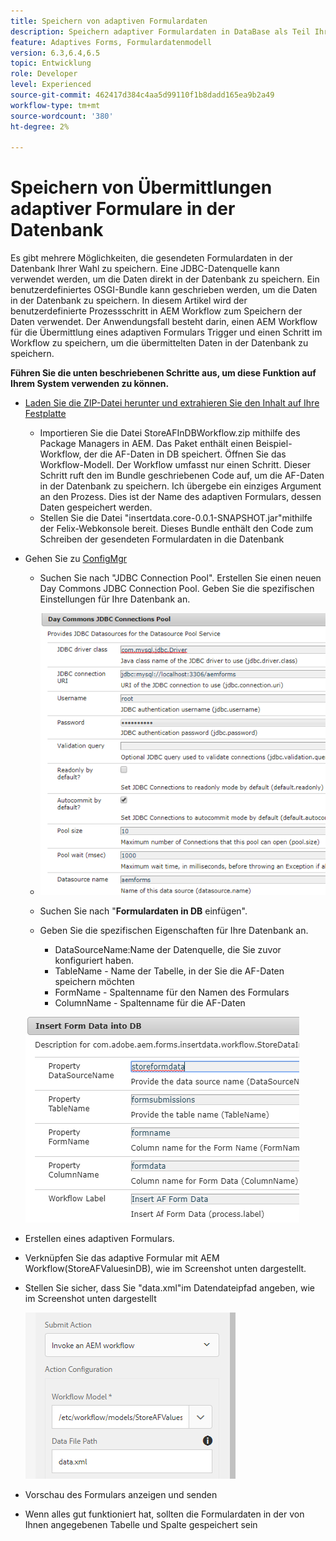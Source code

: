 ```yaml
---
title: Speichern von adaptiven Formulardaten
description: Speichern adaptiver Formulardaten in DataBase als Teil Ihres AEM-Workflows
feature: Adaptives Forms, Formulardatenmodell
version: 6.3,6.4,6.5
topic: Entwicklung
role: Developer
level: Experienced
source-git-commit: 462417d384c4aa5d99110f1b8dadd165ea9b2a49
workflow-type: tm+mt
source-wordcount: '380'
ht-degree: 2%

---
```



# Speichern von Übermittlungen adaptiver Formulare in der Datenbank

Es gibt mehrere Möglichkeiten, die gesendeten Formulardaten in der Datenbank Ihrer Wahl zu speichern. Eine JDBC-Datenquelle kann verwendet werden, um die Daten direkt in der Datenbank zu speichern. Ein benutzerdefiniertes OSGI-Bundle kann geschrieben werden, um die Daten in der Datenbank zu speichern. In diesem Artikel wird der benutzerdefinierte Prozessschritt in AEM Workflow zum Speichern der Daten verwendet.
Der Anwendungsfall besteht darin, einen AEM Workflow für die Übermittlung eines adaptiven Formulars Trigger und einen Schritt im Workflow zu speichern, um die übermittelten Daten in der Datenbank zu speichern.

**Führen Sie die unten beschriebenen Schritte aus, um diese Funktion auf Ihrem System verwenden zu können.**

* [Laden Sie die ZIP-Datei herunter und extrahieren Sie den Inhalt auf Ihre Festplatte](assets/storeafdataindb.zip)

   * Importieren Sie die Datei StoreAFInDBWorkflow.zip mithilfe des Package Managers in AEM. Das Paket enthält einen Beispiel-Workflow, der die AF-Daten in DB speichert. Öffnen Sie das Workflow-Modell. Der Workflow umfasst nur einen Schritt. Dieser Schritt ruft den im Bundle geschriebenen Code auf, um die AF-Daten in der Datenbank zu speichern. Ich übergebe ein einziges Argument an den Prozess. Dies ist der Name des adaptiven Formulars, dessen Daten gespeichert werden.
   * Stellen Sie die Datei &quot;insertdata.core-0.0.1-SNAPSHOT.jar&quot;mithilfe der Felix-Webkonsole bereit. Dieses Bundle enthält den Code zum Schreiben der gesendeten Formulardaten in die Datenbank

* Gehen Sie zu [ConfigMgr](http://localhost:4502/system/console/configMgr)

   * Suchen Sie nach &quot;JDBC Connection Pool&quot;. Erstellen Sie einen neuen Day Commons JDBC Connection Pool. Geben Sie die spezifischen Einstellungen für Ihre Datenbank an.

   * ![JDBC-Verbindungspool](assets/jdbc-connection-pool.png)
   * Suchen Sie nach &quot;**Formulardaten in DB** einfügen&quot;.
   * Geben Sie die spezifischen Eigenschaften für Ihre Datenbank an.
      * DataSourceName:Name der Datenquelle, die Sie zuvor konfiguriert haben.
      * TableName - Name der Tabelle, in der Sie die AF-Daten speichern möchten
      * FormName - Spaltenname für den Namen des Formulars
      * ColumnName - Spaltenname für die AF-Daten

   ![insertdata](assets/insertdata.PNG)

* Erstellen eines adaptiven Formulars.

* Verknüpfen Sie das adaptive Formular mit AEM Workflow(StoreAFValuesinDB), wie im Screenshot unten dargestellt.

* Stellen Sie sicher, dass Sie &quot;data.xml&quot;im Datendateipfad angeben, wie im Screenshot unten dargestellt

   ![Sendung](assets/submissionafforms.png)

* Vorschau des Formulars anzeigen und senden

* Wenn alles gut funktioniert hat, sollten die Formulardaten in der von Ihnen angegebenen Tabelle und Spalte gespeichert sein



